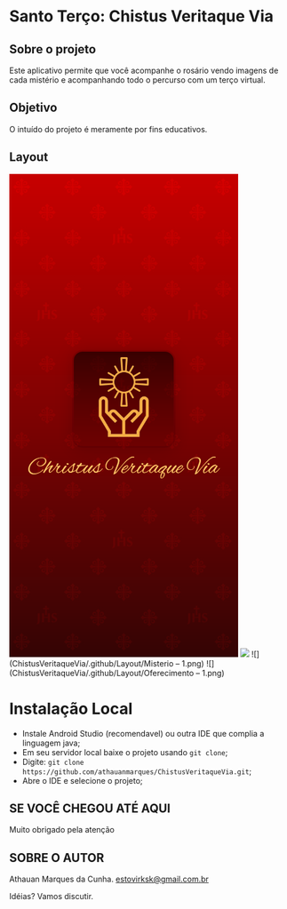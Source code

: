 #  Santo Terço: Chistus Veritaque Via

## Sobre o projeto

Este aplicativo permite que você acompanhe o rosário vendo imagens de cada mistério e acompanhando todo o percurso com um terço virtual.

## Objetivo

O intuído do projeto é meramente por fins educativos.

## Layout

![](https://github.com/athauanmarques/ChistusVeritaqueVia/blob/master/.github/Layout/Splash%20Screen.png) ![](ChistusVeritaqueVia/.github/Layout/Terço.png.png) 
![](ChistusVeritaqueVia/.github/Layout/Misterio – 1.png) ![](ChistusVeritaqueVia/.github/Layout/Oferecimento – 1.png) 

# Instalação Local

- Instale Android Studio (recomendavel) ou outra IDE que complia a linguagem java;
- Em seu servidor local baixe o projeto usando `git clone`;
- Digite: `git clone https://github.com/athauanmarques/ChistusVeritaqueVia.git`;
- Abre o IDE e selecione o projeto;

##  SE VOCÊ CHEGOU ATÉ AQUI
Muito obrigado pela atenção

## SOBRE O AUTOR
Athauan Marques da Cunha.
estovirksk@gmail.com.br

Idéias? Vamos discutir.
